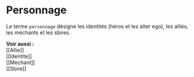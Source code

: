 # Personnage
Le terme `personnage` désigne les identités (héros et les alter ego), les alliés, les méchants et les sbires. 

**Voir aussi :**  
[[Allie]]  
[[Identite]]  
[[Mechant]]  
[[Sbire]]
